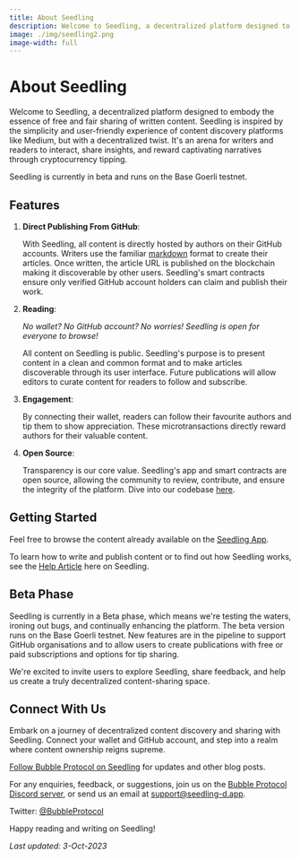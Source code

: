 ```yaml
---
title: About Seedling
description: Welcome to Seedling, a decentralized platform designed to embody the essence of free and fair sharing of written content. Seedling is inspired by the simplicity and user-friendly experience of content discovery platforms like Medium, but with a decentralized twist.
image: ./img/seedling2.png
image-width: full
---
```

# About Seedling

Welcome to Seedling, a decentralized platform designed to embody the essence of free and fair sharing of written content. Seedling is inspired by the simplicity and user-friendly experience of content discovery platforms like Medium, but with a decentralized twist. It's an arena for writers and readers to interact, share insights, and reward captivating narratives through cryptocurrency tipping.

Seedling is currently in beta and runs on the Base Goerli testnet.

## Features

1. **Direct Publishing From GitHub**: 
   
   With Seedling, all content is directly hosted by authors on their GitHub accounts. Writers use the familiar [markdown](https://docs.github.com/en/get-started/writing-on-github/getting-started-with-writing-and-formatting-on-github/basic-writing-and-formatting-syntax) format to create their articles. Once written, the article URL is published on the blockchain making it discoverable by other users.  Seedling's smart contracts ensure only verified GitHub account holders can claim and publish their work.

2. **Reading**: 

   *No wallet?  No GitHub account? No worries! Seedling is open for everyone to browse!* 
   
   All content on Seedling is public. Seedling's purpose is to present content in a clean and common format and to make articles discoverable through its user interface.  Future publications will allow editors to curate content for readers to follow and subscribe.

3. **Engagement**:
  
   By connecting their wallet, readers can follow their favourite authors and tip them to show appreciation.  These microtransactions directly reward authors for their valuable content.

4. **Open Source**:

   Transparency is our core value. Seedling's app and smart contracts are open source, allowing the community to review, contribute, and ensure the integrity of the platform. Dive into our codebase [here](https://github.com/Bubble-Protocol/seedling).

## Getting Started

Feel free to browse the content already available on the [Seedling App](https://seedling-d.app).

To learn how to write and publish content or to find out how Seedling works, see the [Help Article](https://seedling-d.app/article/0xe190ea61cd19683e4b18fac89d2511de737dab598c6b7853531c94aa05a5119b) here on Seedling.

## Beta Phase

Seedling is currently in a Beta phase, which means we're testing the waters, ironing out bugs, and continually enhancing the platform. The beta version runs on the Base Goerli testnet. New features are in the pipeline to support GitHub organisations and to allow users to create publications with free or paid subscriptions and options for tip sharing.

We're excited to invite users to explore Seedling, share feedback, and help us create a truly decentralized content-sharing space.

## Connect With Us

Embark on a journey of decentralized content discovery and sharing with Seedling. Connect your wallet and GitHub account, and step into a realm where content ownership reigns supreme.

[Follow Bubble Protocol on Seedling](https://seedling-d.app/user/github/Bubble-Protocol) for updates and other blog posts.

For any enquiries, feedback, or suggestions, join us on the [Bubble Protocol Discord server](https://discord.gg/sSnvK5C), or send us an email at support@seedling-d.app.

Twitter: [@BubbleProtocol](https://twitter.com/BubbleProtocol)

Happy reading and writing on Seedling!

_Last updated: 3-Oct-2023_





